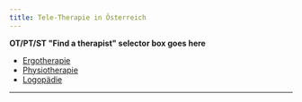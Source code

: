 ```yaml
---
title: Tele-Therapie in Österreich
---
```


**OT/PT/ST "Find a therapist" selector box goes here**

* [Ergotherapie](/ergo)
* [Physiotherapie](/physio)
* [Logopädie](/logo)

-----
